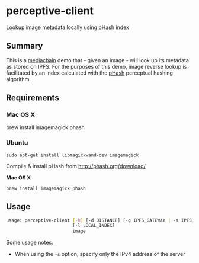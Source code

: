 # perceptive-client

Lookup image metadata locally using pHash index

## Summary

This is a [mediachain](https://medium.com/mine-labs/mediachain-483f49cbe37a)
demo that - given an image - will look up its metadata as stored on IPFS. For
the purposes of this demo, image reverse lookup is facilitated by an index
calculated with the [pHash](http://phash.org/) perceptual hashing algorithm.

## Requirements

### Mac OS X

brew install imagemagick phash

### Ubuntu

`sudo apt-get install libmagickwand-dev imagemagick`

Compile & install pHash from http://phash.org/download/

**Mac OS X**

`brew install imagemagick phash`

## Usage

```bash
usage: perceptive-client [-h] [-d DISTANCE] [-g IPFS_GATEWAY | -s IPFS_SERVER]
                         [-l LOCAL_INDEX]
                         image
```

Some usage notes:

- When using the `-s` option, specify only the IPv4 address of the server
